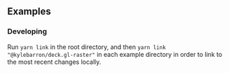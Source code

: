 ## Examples

### Developing

Run `yarn link` in the root directory, and then `yarn link "@kylebarron/deck.gl-raster"` in each example directory in order to link to the
most recent changes locally.
